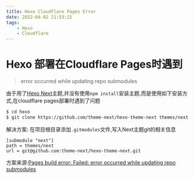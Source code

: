 ```yaml
---
title: Hexo CloudFlare Pages Error
date: 2022-04-02 21:53:22
tags: 
    - Hexo
    - Cloudflare
---
```


# Hexo 部署在Cloudflare Pages时遇到
> error occurred while updating repo submodules

由于用了[Hexo Next](https://github.com/theme-next/hexo-theme-next.git)主题,并没有使用`npm install`安装主题,而是使用如下安装方式,在cloudflare pages部署时遇到了问题
```bash
$ cd hexo
$ git clone https://github.com/theme-next/hexo-theme-next themes/next
```

解决方案:
在项目根目录添加`.gitmodules`文件,写入Next主题git的相关信息
```
[submodule "next"]
path = themes/next
url = git@github.com:theme-next/hexo-theme-next.git
```

方案来源:[Pages build error: Failed: error occurred while updating repo submodules
](https://community.cloudflare.com/t/pages-build-error-failed-error-occurred-while-updating-repo-submodules/356890)